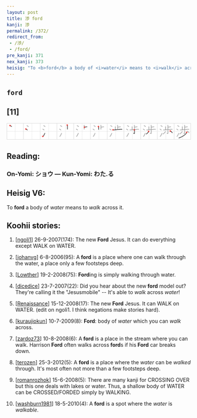 ```yaml
---
layout: post
title: 渉 ford
kanji: 渉
permalink: /372/
redirect_from:
 - /渉/
 - /ford/
pre_kanji: 371
nex_kanji: 373
heisig: "To <b>ford</b> a body of <i>water</i> means to <i>walk</i> across it."
---
```


## `ford`

## [11]

<div class="stroke"><img src="../images/E6B889.png" /></div>

## Reading:

### On-Yomi: ショウ &mdash; Kun-Yomi: わた.る

## Heisig V6:

To <b>ford</b> a body of <i>water</i> means to <i>walk</i> across it.

## Koohii stories:

1) [<a href="http://kanji.koohii.com/profile/ngoli1">ngoli1</a>] 26-9-2007(174): The new<strong> Ford</strong> Jesus. It can do everything except WALK on WATER.

2) [<a href="http://kanji.koohii.com/profile/johanvg">johanvg</a>] 6-8-2006(95): A<strong> ford</strong> is a place where one can walk through the water, a place only a few footsteps deep.

3) [<a href="http://kanji.koohii.com/profile/Lowther">Lowther</a>] 19-2-2008(75): <strong>Ford</strong>ing is simply walking through water.

4) [<a href="http://kanji.koohii.com/profile/dicedice">dicedice</a>] 23-7-2007(22): Did you hear about the new<strong> ford</strong> model out? They&#039;re calling it the &quot;Jesusmobile&quot; -- It&#039;s able to <em>walk</em> across <em>water</em>!

5) [<a href="http://kanji.koohii.com/profile/Renaissance">Renaissance</a>] 15-12-2008(17): The new<strong> Ford</strong> Jesus. It can WALK on WATER. (edit on ngoli1. I think negations make stories hard).

6) [<a href="http://kanji.koohii.com/profile/kuraujiokun">kuraujiokun</a>] 10-7-2009(8): <strong>Ford</strong>: body of <em>water</em> which you can <em>walk</em> across.

7) [<a href="http://kanji.koohii.com/profile/zardoz73">zardoz73</a>] 10-8-2008(6): A<strong> ford</strong> is a place in the stream where you can walk. Harrison<strong> Ford</strong> often walks across<strong> ford</strong>s if his<strong> Ford</strong> car breaks down.

8) [<a href="http://kanji.koohii.com/profile/terozen">terozen</a>] 25-3-2012(5): A <strong>ford</strong> is a place where the <em>water</em> can be <em>walked</em> through. It&#039;s most often not more than a few footsteps deep.

9) [<a href="http://kanji.koohii.com/profile/romanrozhok">romanrozhok</a>] 15-6-2008(5): There are many kanji for CROSSING OVER but this one deals with lakes or water. Thus, a shallow body of WATER can be CROSSED/FORDED simply by WALKING.

10) [<a href="http://kanji.koohii.com/profile/washburn1981">washburn1981</a>] 18-5-2010(4): A <strong>ford</strong> is a spot where the <em>water</em> is <em>walkable</em>.
